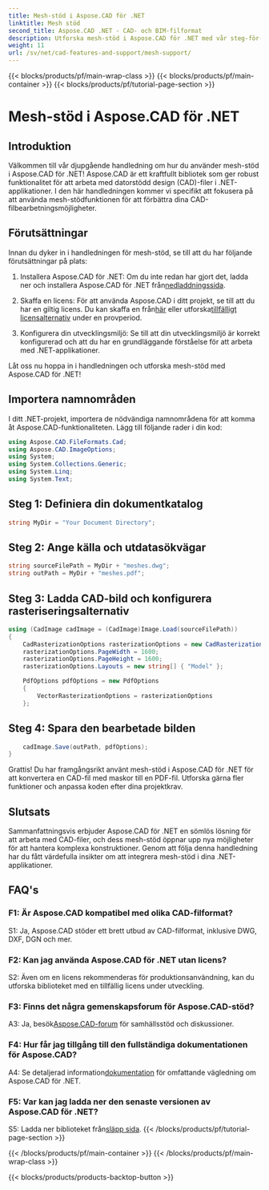 ```yaml
---
title: Mesh-stöd i Aspose.CAD för .NET
linktitle: Mesh stöd
second_title: Aspose.CAD .NET - CAD- och BIM-filformat
description: Utforska mesh-stöd i Aspose.CAD för .NET med vår steg-för-steg handledning. Konvertera CAD-filer till PDF utan ansträngning.
weight: 11
url: /sv/net/cad-features-and-support/mesh-support/
---
```


{{< blocks/products/pf/main-wrap-class >}}
{{< blocks/products/pf/main-container >}}
{{< blocks/products/pf/tutorial-page-section >}}

# Mesh-stöd i Aspose.CAD för .NET

## Introduktion

Välkommen till vår djupgående handledning om hur du använder mesh-stöd i Aspose.CAD för .NET! Aspose.CAD är ett kraftfullt bibliotek som ger robust funktionalitet för att arbeta med datorstödd design (CAD)-filer i .NET-applikationer. I den här handledningen kommer vi specifikt att fokusera på att använda mesh-stödfunktionen för att förbättra dina CAD-filbearbetningsmöjligheter.

## Förutsättningar

Innan du dyker in i handledningen för mesh-stöd, se till att du har följande förutsättningar på plats:

1.  Installera Aspose.CAD för .NET: Om du inte redan har gjort det, ladda ner och installera Aspose.CAD för .NET från[nedladdningssida](https://releases.aspose.com/cad/net/).

2.  Skaffa en licens: För att använda Aspose.CAD i ditt projekt, se till att du har en giltig licens. Du kan skaffa en från[här](https://purchase.aspose.com/buy) eller utforska[tillfälligt licensalternativ](https://purchase.aspose.com/temporary-license/) under en provperiod.

3. Konfigurera din utvecklingsmiljö: Se till att din utvecklingsmiljö är korrekt konfigurerad och att du har en grundläggande förståelse för att arbeta med .NET-applikationer.

Låt oss nu hoppa in i handledningen och utforska mesh-stöd med Aspose.CAD för .NET!

## Importera namnområden

I ditt .NET-projekt, importera de nödvändiga namnområdena för att komma åt Aspose.CAD-funktionaliteten. Lägg till följande rader i din kod:

```csharp
using Aspose.CAD.FileFormats.Cad;
using Aspose.CAD.ImageOptions;
using System;
using System.Collections.Generic;
using System.Linq;
using System.Text;

```

## Steg 1: Definiera din dokumentkatalog

```csharp
string MyDir = "Your Document Directory";
```

## Steg 2: Ange källa och utdatasökvägar

```csharp
string sourceFilePath = MyDir + "meshes.dwg";
string outPath = MyDir + "meshes.pdf";
```

## Steg 3: Ladda CAD-bild och konfigurera rasteriseringsalternativ

```csharp
using (CadImage cadImage = (CadImage)Image.Load(sourceFilePath))
{
    CadRasterizationOptions rasterizationOptions = new CadRasterizationOptions();
    rasterizationOptions.PageWidth = 1600;
    rasterizationOptions.PageHeight = 1600;
    rasterizationOptions.Layouts = new string[] { "Model" };

    PdfOptions pdfOptions = new PdfOptions
    {
        VectorRasterizationOptions = rasterizationOptions
    };
```

## Steg 4: Spara den bearbetade bilden

```csharp
    cadImage.Save(outPath, pdfOptions);
}
```

Grattis! Du har framgångsrikt använt mesh-stöd i Aspose.CAD för .NET för att konvertera en CAD-fil med maskor till en PDF-fil. Utforska gärna fler funktioner och anpassa koden efter dina projektkrav.

## Slutsats

Sammanfattningsvis erbjuder Aspose.CAD för .NET en sömlös lösning för att arbeta med CAD-filer, och dess mesh-stöd öppnar upp nya möjligheter för att hantera komplexa konstruktioner. Genom att följa denna handledning har du fått värdefulla insikter om att integrera mesh-stöd i dina .NET-applikationer.

## FAQ's

### F1: Är Aspose.CAD kompatibel med olika CAD-filformat?

S1: Ja, Aspose.CAD stöder ett brett utbud av CAD-filformat, inklusive DWG, DXF, DGN och mer.

### F2: Kan jag använda Aspose.CAD för .NET utan licens?

S2: Även om en licens rekommenderas för produktionsanvändning, kan du utforska biblioteket med en tillfällig licens under utveckling.

### F3: Finns det några gemenskapsforum för Aspose.CAD-stöd?

 A3: Ja, besök[Aspose.CAD-forum](https://forum.aspose.com/c/cad/19) för samhällsstöd och diskussioner.

### F4: Hur får jag tillgång till den fullständiga dokumentationen för Aspose.CAD?

 A4: Se detaljerad information[dokumentation](https://reference.aspose.com/cad/net/) för omfattande vägledning om Aspose.CAD för .NET.

### F5: Var kan jag ladda ner den senaste versionen av Aspose.CAD för .NET?

 S5: Ladda ner biblioteket från[släpp sida](https://releases.aspose.com/cad/net/).
{{< /blocks/products/pf/tutorial-page-section >}}

{{< /blocks/products/pf/main-container >}}
{{< /blocks/products/pf/main-wrap-class >}}

{{< blocks/products/products-backtop-button >}}
